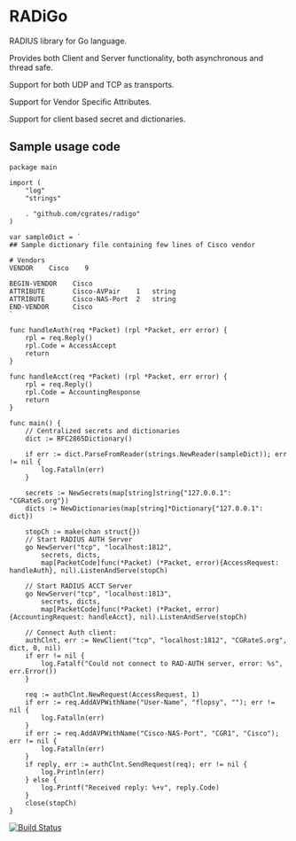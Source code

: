 # RADiGo

RADIUS library for Go language. 

Provides both Client and Server functionality, both asynchronous and thread safe.

Support for both UDP and TCP as transports.

Support for Vendor Specific Attributes.

Support for client based secret and dictionaries.


## Sample usage code ##
```
package main

import (
	"log"
	"strings"

	. "github.com/cgrates/radigo"
)

var sampleDict = `
## Sample dictionary file containing few lines of Cisco vendor

# Vendors
VENDOR    Cisco    9

BEGIN-VENDOR    Cisco
ATTRIBUTE       Cisco-AVPair    1   string
ATTRIBUTE       Cisco-NAS-Port  2	string
END-VENDOR      Cisco
`

func handleAuth(req *Packet) (rpl *Packet, err error) {
	rpl = req.Reply()
	rpl.Code = AccessAccept
	return
}

func handleAcct(req *Packet) (rpl *Packet, err error) {
	rpl = req.Reply()
	rpl.Code = AccountingResponse
	return
}

func main() {
	// Centralized secrets and dictionaries
	dict := RFC2865Dictionary()

	if err := dict.ParseFromReader(strings.NewReader(sampleDict)); err != nil {
		log.Fatalln(err)
	}

	secrets := NewSecrets(map[string]string{"127.0.0.1": "CGRateS.org"})
	dicts := NewDictionaries(map[string]*Dictionary{"127.0.0.1": dict})

	stopCh := make(chan struct{})
	// Start RADIUS AUTH Server
	go NewServer("tcp", "localhost:1812",
		secrets, dicts,
		map[PacketCode]func(*Packet) (*Packet, error){AccessRequest: handleAuth}, nil).ListenAndServe(stopCh)

	// Start RADIUS ACCT Server
	go NewServer("tcp", "localhost:1813",
		secrets, dicts,
		map[PacketCode]func(*Packet) (*Packet, error){AccountingRequest: handleAcct}, nil).ListenAndServe(stopCh)

	// Connect Auth client:
	authClnt, err := NewClient("tcp", "localhost:1812", "CGRateS.org", dict, 0, nil)
	if err != nil {
		log.Fatalf("Could not connect to RAD-AUTH server, error: %s", err.Error())
	}

	req := authClnt.NewRequest(AccessRequest, 1)
	if err := req.AddAVPWithName("User-Name", "flopsy", ""); err != nil {
		log.Fatalln(err)
	}
	if err := req.AddAVPWithName("Cisco-NAS-Port", "CGR1", "Cisco"); err != nil {
		log.Fatalln(err)
	}
	if reply, err := authClnt.SendRequest(req); err != nil {
		log.Println(err)
	} else {
		log.Printf("Received reply: %+v", reply.Code)
	}
	close(stopCh)
}
```
[![Build Status](https://secure.travis-ci.org/cgrates/radigo.png)](http://travis-ci.org/cgrates/radigo)
